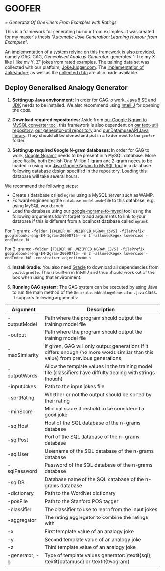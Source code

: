 # GOOFER
*= Generator Of One-liners From Examples with Ratings*

This is a framework for generating humour from examples.
It was created for my master's thesis *"Automatic Joke Generation: Learning Humour from Examples"*.

An implementation of a system relying on this framework is also provided, namely GAG.
GAG, *Generalised Analogy Generator*, generates "I like my X like I like my Y, Z" jokes from rated examples.
The training data set was collected with our platform, [JokeJudger.com](http://jokejudger.com).
The [implementation of JokeJudger](https://github.com/TWinters/JokeJudger) as well as the [collected data](https://github.com/TWinters/JokeJudger-Data) are also made available.

## Deploy Generalised Analogy Generator

1. **Setting up Java environment:**
In order for GAG to work, [Java 8 SE](http://www.oracle.com/technetwork/java/javase/downloads/jre8-downloads-2133155.html)
and [JDK](http://www.oracle.com/technetwork/java/javase/downloads/jdk8-downloads-2133151.html) needs to be installed.
We also recommend using [IntellIJ](https://www.jetbrains.com/idea/) for opening the code.

2. **Download required repositories:**
Aside from [our Google Ngram to MySQL converter tool](https://github.com/TWinters/google-ngrams-to-mysql),
this framework is also dependent on [our text-util repository](https://github.com/TWinters/text-util),
[our generator-util repository](https://github.com/TWinters/generator-util)
and [our DatamuseAPI Java library](https://github.com/TWinters/datamuse-java).
They should all be cloned and put in a folder next to the `goofer` folder.

3. **Setting up required Google N-gram databases:**
In order for GAG to work, [Google Ngrams](https://storage.googleapis.com/books/ngrams/books/datasetsv2.html) needs to be present
in a MySQL database.
More specifically, both English One Million 1-gram and 2-gram needs to be loaded in
using our [Java Google Ngram to MySQL tool](https://github.com/TWinters/google-ngrams-to-mysql) in a database following database
design specified in the repository. Loading this database will take several hours.

We recommend the following steps:
* Create a database called `ngram` using a MySQL server such as WAMP.
* Forward engineering the `database-model.mwb`-file to this database, e.g. using MySQL workbench.
* Load the database using our [google-ngrams-to-mysql](https://github.com/TWinters/google-ngrams-to-mysql) tool using
the following arguments (don't forget to add arguments to link to your database if this is different from a localhost database called `ngram`):

For 1-grams:
`-folder [FOLDER_OF_UNZIPPED_NGRAM_CSVS] -filePrefix googlebooks-eng-1M-1gram-20090715- -n 1 -allowedRegex lowercase -endIndex 10`

For 2-grams:
`-folder [FOLDER_OF_UNZIPPED_NGRAM_CSVS] -filePrefix googlebooks-eng-1M-2gram-20090715- -n 2 -allowedRegex lowercase -endIndex 100 -constrainer adjectivenoun`


4. **Install Gradle:** You also need  [Gradle](https://gradle.org/) to download all dependencies from `build.gradle`.
This is built-in in IntellIJ and thus should work out of the box when using that environment.


5. **Running GAG system:**
The GAG system can be executed by using Java to run the main method of the `GeneralisedAnalogyGenerator.java` class.
It supports following arguments:

| Argument               | Description               |
| ---------------------- | ------------------------- |
| -outputModel | Path where the program should output the training model file |
| -output | Path where the program should output the training model file |
| -maxSimilarity | If given, GAG will only output generations if it differs enough (no more words similar than this value) from previous generations |
| -outputWords | Allow the template values in the training model file (classifiers have diffulty dealing with strings though) |
| -inputJokes | Path to the input jokes file |
| -sortRating| Whether or not the output should be sorted by their rating |
| -minScore | Minimal score threshold to be considered a good joke |
| -sqlHost | Host of the SQL database of the n-grams database |
| -sqlPost | Port of the SQL database of the n-grams database |
| -sqlUser | Username of the SQL database of the n-grams database |
| -sqlPassword | Password of the SQL database of the n-grams database |
| -sqlDB | Database name of the SQL database of the n-grams database |
| -dictionary | Path to the WordNet dictionary |
| -posFile | Path to the Stanford POS tagger |
| -classifier | The classifier to use to learn from the input jokes |
| -aggregator | The rating aggregator to combine the ratings with |
| -x | First template value of an analogy joke |
| -y | Second template value of an analogy joke |
| -z | Third template value of an analogy joke |
| -generator, -g | Type of template values generator: \textit{sql}, \textit{datamuse} or \textit{twogram} |
